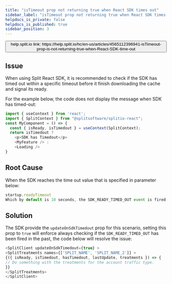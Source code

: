 ```yaml
---
title: "isTimeout prop not returning true when React SDK times out"
sidebar_label: "isTimeout prop not returning true when React SDK times out"
helpdocs_is_private: false
helpdocs_is_published: true
sidebar_position: 3
---
```


<p>
  <button style={{borderRadius:'8px', border:'1px', fontFamily:'Courier New', fontWeight:'800', textAlign:'left'}}> help.split.io link: https://help.split.io/hc/en-us/articles/4565112396941-isTimeout-prop-is-not-returning-true-when-React-SDK-time-out </button>
</p>

## Issue

When using Split React SDK, it is recommended to check if the SDK has timed out within a specific timeout before it finish downloading the cache and signal its ready.

For the example below, the code does not display the message when SDK has timed-out:
```javascript
import { useContext } from 'react';
import { SplitContext } from "@splitsoftware/splitio-react";
const MyComponent = () => {
  const { isReady, isTimedout } = useContext(SplitContext);
  return isTimedout ?
    <p>SDK has Timedout</p>
    <MyFeature /> :
    <Loading />
}
```

## Root Cause

When the SDK reaches the time out value that is specified in parameter below:
```javascript
startup.readyTimeout
Which by default is 10 seconds, the SDK_READY_TIMED_OUT event is fired only once. If the code that is using the isTimedoutprop is placed after the event has fired, it will not detect it.
```
 
## Solution
The SDK provide the `updateOnSdkTimedout` prop for this scenario, setting this prop to `true` will enforce always checking if the `SDK_READY_TIMED_OUT` has been fired in the past, the code below will resolve the issue:
```javascript
<SplitClient updateOnSdkTimedout={true} >
<SplitTreatments names={['SPLIT_NAME', 'SPLIT_NAME_2']} >
{({ isReady, isTimedout, hasTimedout, lastUpdate, treatments }) => {
// Do something with the treatments for the account traffic type.
}}
</SplitTreatments>
</SplitClient>
```